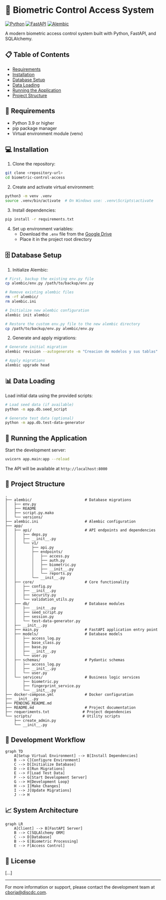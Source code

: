# 🔐 Biometric Control Access System

[![Python](https://img.shields.io/badge/python-3.9+-blue.svg)](https://www.python.org/downloads/)
[![FastAPI](https://img.shields.io/badge/FastAPI-0.68.0+-green.svg)](https://fastapi.tiangolo.com/)
[![Alembic](https://img.shields.io/badge/Alembic-1.7.0+-yellow.svg)](https://alembic.sqlalchemy.org/)

A modern biometric access control system built with Python, FastAPI, and SQLAlchemy.

## 📋 Table of Contents
- [Requirements](#requirements)
- [Installation](#installation)
- [Database Setup](#database-setup)
- [Data Loading](#data-loading)
- [Running the Application](#running-the-application)
- [Project Structure](#project-structure)

## 🔧 Requirements
- Python 3.9 or higher
- pip package manager
- Virtual environment module (venv)

## 💻 Installation

1. Clone the repository:
```bash
git clone <repository-url>
cd biometric-control-access
```

2. Create and activate virtual environment:
```bash
python3 -m venv .venv
source .venv/bin/activate  # On Windows use: .venv\Scripts\activate
```

3. Install dependencies:
```bash
pip install -r requirements.txt
```

4. Set up environment variables:
   - Download the `.env` file from the [Google Drive](https://drive.google.com/drive/folders/1p4tAIsf14WVmowL-IwcBU3StA_897baN?usp=drive_link)
   - Place it in the project root directory

## 🗄️ Database Setup

1. Initialize Alembic:
```bash
# First, backup the existing env.py file
cp alembic/env.py /path/to/backup/env.py

# Remove existing alembic files
rm -rf alembic/
rm alembic.ini

# Initialize new alembic configuration
alembic init alembic

# Restore the custom env.py file to the new alembic directory
cp /path/to/backup/env.py alembic/env.py
```

2. Generate and apply migrations:
```bash
# Generate initial migration
alembic revision --autogenerate -m "Creacion de modelos y sus tablas"

# Apply migrations
alembic upgrade head
```

## 📊 Data Loading

Load initial data using the provided scripts:

```bash
# Load seed data (if available)
python -m app.db.seed_script

# Generate test data (optional)
python -m app.db.test-data-generator
```

## 🚀 Running the Application

Start the development server:
```bash
uvicorn app.main:app --reload
```

The API will be available at `http://localhost:8000`

## 📁 Project Structure

```
.
├── alembic/                        # Database migrations
│   ├── env.py
│   ├── README
│   ├── script.py.mako
│   └── versions/
├── alembic.ini                     # Alembic configuration
├── app/
│   ├── api/                        # API endpoints and dependencies
│   │   ├── deps.py
│   │   ├── __init__.py
│   │   └── v1/
│   │       ├── api.py
│   │       ├── endpoints/
│   │       │   ├── access.py
│   │       │   ├── auth.py
│   │       │   ├── biometric.py
│   │       │   ├── __init__.py
│   │       │   └── reports.py
│   │       └── __init__.py
│   ├── core/                       # Core functionality
│   │   ├── config.py
│   │   ├── __init__.py
│   │   ├── security.py
│   │   └── validation_utils.py
│   ├── db/                         # Database modules
│   │   ├── __init__.py
│   │   ├── seed_script.py
│   │   ├── session.py
│   │   └── test-data-generator.py
│   ├── __init__.py
│   ├── main.py                     # FastAPI application entry point
│   ├── models/                     # Database models
│   │   ├── access_log.py
│   │   ├── base_class.py
│   │   ├── base.py
│   │   ├── __init__.py
│   │   └── user.py
│   ├── schemas/                    # Pydantic schemas
│   │   ├── access_log.py
│   │   ├── __init__.py
│   │   └── user.py
│   └── services/                   # Business logic services
│       ├── biometric.py
│       ├── fingerprint_service.py
│       └── __init__.py
├── docker-compose.yml              # Docker configuration
├── __init__.py
├── PENDING_README.md
├── README.md                       # Project documentation
├── requeriments.txt               # Project dependencies
└── scripts/                       # Utility scripts
    ├── create_admin.py
    └── __init__.py
```

## 🔄 Development Workflow

```mermaid
graph TD
    A[Setup Virtual Environment] --> B[Install Dependencies]
    B --> C[Configure Environment]
    C --> D[Initialize Database]
    D --> E[Run Migrations]
    E --> F[Load Test Data]
    F --> G[Start Development Server]
    G --> H{Development Loop}
    H --> I[Make Changes]
    I --> J[Update Migrations]
    J --> H
```

## 📈 System Architecture

```mermaid
graph LR
    A[Client] --> B[FastAPI Server]
    B --> C[SQLAlchemy ORM]
    C --> D[Database]
    B --> E[Biometric Processing]
    E --> F[Access Control]
```

## 📝 License

[...]

---
For more information or support, please contact the development team at [cborja@discdc.com](mailto:cborja@discdc.com).